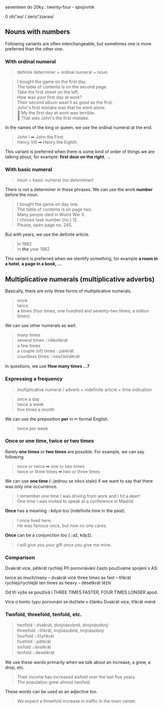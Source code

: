 seventeen do 20ky..
twenty-four - spojovnik

0 oh/'əʊ/ / zero/'zɪərəʊ/

## Nouns with numbers

Following variants are often interchangeable, but sometimes one is more preferred than the other one.

### With ordinal numeral

> definite determiner + ordinal numeral + noun <br/>

> I bought the game on the first day. <br/>
> The table of contents is on the second page. <br/>
> Take the first street on the left. <br/>
> How was your first day at work? <br/>
> Their second album wasn't as good as the first. <br/>
> John's first mistake was that he went alone. <br/>
> 🔴 My the first day at work was terrible. <br/>
> 🔴 That was John's the first mistake. <br/>

In the names of the king or queen, we use the ordinal numeral at the end.

> John I ➡ John the First <br/>
> Henry VIII ➡ Henry the Eighth <br/>

This variant is preferred when there is some kind of order of things we are talking about, for example: **first door on
the right**, ...

### With basic numeral

> noun + basic numeral *(no determiner)* <br/>

There is not a determiner in these phrases. We can use the work **number** before the noun.

> I bought the game on day one. <br/>
> The table of contents is on page two. <br/>
> Many people died in World War II. <br/>
> I choose task number (no.) 12. <br/>
> Please, open page no. 245. <br/>

But with years, we use the definite article.

> in 1982 <br/>
> in **the** year 1982 <br/>

This variant is preferred when we identify something, for example **a room in a hotel**, **a page in a book, ...**

## Multiplicative numerals (multiplicative adverbs)

Basically, there are only three forms of multiplicative numerals.

> once <br/>
> twice <br/>
> **x** times (four times, one hundred and seventy-two times, a million times) <br/>

We can use other numerals as well.

> many times <br/>
> several times 💡několikrát <br/>
> a few times <br/>
> a couple (of) times 💡párkrát <br/>
> countless times 💡nesčíslněkrát <br/>

In questions, we use **How many times ...?**

### Expressing a frequency

> multiplicative numeral / adverb + indefinite article + time indication <br/>

> once a day <br/>
> twice a week <br/>
> five times a month <br/>

We can use the preposition **per** in ✏ formal English.

> twice per week <br/>

### Once or one time, twice or two times

Rarely **one times** or **two times** are possible. For example, we can say following.

> once or twice ➡ one or two times <br/>
> twice or three times ➡ two or three times <br/>

We can use **one time** (💡jednou se něco stalo) if we want to say that there was only one occurrence.

> I remember one time I was driving from work and I hit a deer! <br/>
> One time I was invited to speak at a conference in Madrid. <br/>

**Once** has a meaning 💡kdysi too (indefinite time in the past).

> I once lived here. <br/>
> He was famous once, but now no one cares. <br/>

**Once** can be a conjunction too (💡až, když).

> I will give you your gift once you give me mine. <br/>

### Comparison

Dvakrát více, pětkrát rychleji
Při porovnávání často používáme spojení s AS:

twice as much/many – dvakrát více
three times as fast – třikrát rychleji/rychlejší
ten times as heavy – desetkrát těžší

Od tří výše se používá i THREE TIMES FASTER, FOUR TIMES LONGER apod.

Více o tomto typu porovnání se dočtete v článku Dvakrát více, třikrát méně

### Twofold, threefold, tenfold, etc.

> twofold 💡dvakrát, dvojnásobně, dvojnásobný <br/>
> threefold 💡třikrát, trojnásobně, trojnásobný <br/>
> fourfold 💡čtyřikrát <br/>
> fivefold 💡pětkrát <br/>
> sixfold 💡šestkrát <br/>
> tenfold 💡desetkrát <br/>

We use these words primarily when we talk about an increase, a grew, a drop, etc.

> Their income has increased sixfold over the last five years. <br/>
> The population grew almost twofold. <br/>

These words can be used as an adjective too.

> We expect a threefold increase in traffic in the town center. <br/>
